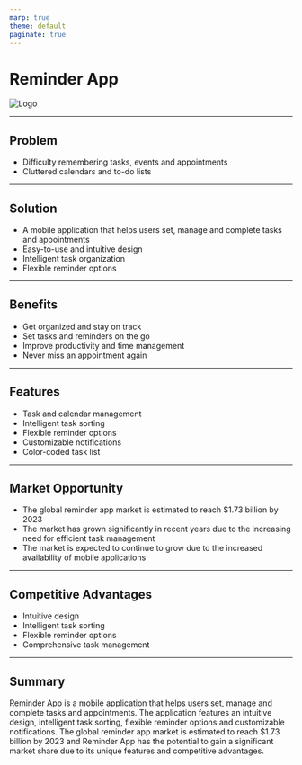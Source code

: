 ```yaml
---
marp: true
theme: default
paginate: true
---
```

# Reminder App

![Logo](https://assets.materialup.com/uploads/d3e96c40-33e3-4a13-8c99-68f710a2bba7/preview.png)

---
## Problem

- Difficulty remembering tasks, events and appointments
- Cluttered calendars and to-do lists

---
## Solution

- A mobile application that helps users set, manage and complete tasks and appointments 
- Easy-to-use and intuitive design
- Intelligent task organization
- Flexible reminder options

---
## Benefits

- Get organized and stay on track
- Set tasks and reminders on the go
- Improve productivity and time management
- Never miss an appointment again

---
## Features

- Task and calendar management
- Intelligent task sorting
- Flexible reminder options
- Customizable notifications
- Color-coded task list

---
## Market Opportunity

- The global reminder app market is estimated to reach $1.73 billion by 2023
- The market has grown significantly in recent years due to the increasing need for efficient task management
- The market is expected to continue to grow due to the increased availability of mobile applications

---
## Competitive Advantages

- Intuitive design
- Intelligent task sorting
- Flexible reminder options
- Comprehensive task management

---
## Summary

Reminder App is a mobile application that helps users set, manage and complete tasks and appointments. The application features an intuitive design, intelligent task sorting, flexible reminder options and customizable notifications. The global reminder app market is estimated to reach $1.73 billion by 2023 and Reminder App has the potential to gain a significant market share due to its unique features and competitive advantages.
  
